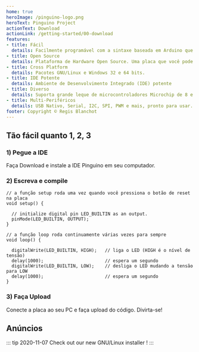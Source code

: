 ```yaml
---
home: true
heroImage: /pinguino-logo.png
heroText: Pinguino Project
actionText: Download
actionLink: /getting-started/00-download
features:
- title: Fácil
  details: Facilmente programável com a sintaxe baseada em Arduino que você já conhece.
- title: Open Source
  details: Plataforma de Hardware Open Source. Uma placa que você pode fazer por conta própria.
- title: Cross Platform
  details: Pacotes GNU/Linux e Windows 32 e 64 bits.
- title: IDE Potente
  details: Ambiente de Desenvolvimento Integrado (IDE) potente
- title: Diverso
  details: Suporta grande leque de microcontroladores Microchip de 8 e 32-bits.
- title: Multi-Periféricos
  details: USB Nativo, Serial, I2C, SPI, PWM e mais, pronto para usar.
footer: Copyright © Regis Blanchot
---
```


## Tão fácil quanto 1, 2, 3

### 1) Pegue a IDE

Faça Download e instale a IDE Pinguino em seu computador.

### 2) Escreva e compile

```processing
// a função setup roda uma vez quando você pressiona o botão de reset na placa
void setup() {

  // initialize digital pin LED_BUILTIN as an output.
  pinMode(LED_BUILTIN, OUTPUT);
}

// a função loop roda continuamente várias vezes para sempre
void loop() {

  digitalWrite(LED_BUILTIN, HIGH);   // liga o LED (HIGH é o nível de tensão)
  delay(1000);                       // espera um segundo
  digitalWrite(LED_BUILTIN, LOW);    // desliga o LED mudando a tensão para LOW
  delay(1000);                       // espera um segundo
}
```

### 3) Faça Upload

Conecte a placa ao seu PC e faça upload do código. Divirta-se!

## Anúncios

::: tip 2020-11-07
Check out our new GNU/Linux installer !
:::

